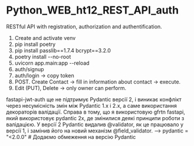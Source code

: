 # Python_WEB_ht12_REST_API_auth
RESTful API with registration, authorization and authentification.

1. Create and activate venv
2. pip install poetry
3. pip install passlib==1.7.4 bcrypt==3.2.0 
4. poetry install --no-root
5. uvicorn app.main:app --reload
6. auth/signup
7. auth/login -> copy token
8. POST. Create Contact -> fill in information about contact -> execute.
9. Edit (PUT), Delete -> only owner can perform.











fastapi-jwt-auth ще не підтримує Pydantic версії 2, і виникає конфлікт через несумісність змін між Pydantic 1.x і 2.x, а саме використання декораторів валідації. Справа в тому, що я використовую gfrtn fastapi, який використовує pydantic 2x, де змінилися деякі принципи роботи з валідацією. У версії 2 Pydantic видалив @validator, як це працювало у версії 1, і замінив його на новий механізм @field_validator. 
-->   pydantic = "<2.0.0"  # Додаємо обмеження на версію Pydantic